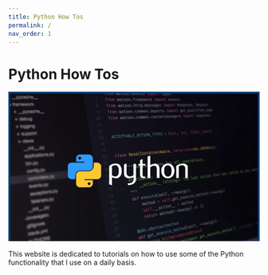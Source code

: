 ```yaml
---
title: Python How Tos
permalink: /
nav_order: 1
---
```


# Python How Tos

![Generic Python stock photo](python_stock_photo.jpeg)

This website is dedicated to tutorials on how to use some of the Python functionality that I use on a daily basis.
